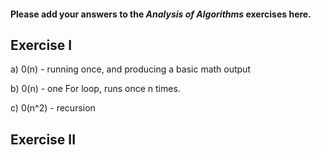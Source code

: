 #### Please add your answers to the ***Analysis of  Algorithms*** exercises here.

## Exercise I

a) 0(n) - running once, and producing a basic math output


b) 0(n) - one For loop, runs once n times.  
    <!-- Possibly 0(n * logn) -->


c) 0(n^2) - recursion

## Exercise II


